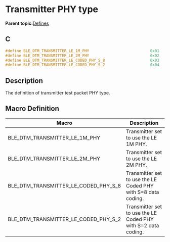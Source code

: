 # Transmitter PHY type

**Parent topic:**[Defines](GUID-423950D3-AD18-4758-99A0-1632E63D9A62.md)

## C

```c
#define BLE_DTM_TRANSMITTER_LE_1M_PHY                           0x01
#define BLE_DTM_TRANSMITTER_LE_2M_PHY                           0x02
#define BLE_DTM_TRANSMITTER_LE_CODED_PHY_S_8                    0x03
#define BLE_DTM_TRANSMITTER_LE_CODED_PHY_S_2                    0x04
```

## Description

The definition of transmitter test packet PHY type.

## Macro Definition

|Macro|Description|
|-----|-----------|
|BLE\_DTM\_TRANSMITTER\_LE\_1M\_PHY|Transmitter set to use the LE 1M PHY.|
|BLE\_DTM\_TRANSMITTER\_LE\_2M\_PHY|Transmitter set to use the LE 2M PHY.|
|BLE\_DTM\_TRANSMITTER\_LE\_CODED\_PHY\_S\_8|Transmitter set to use the LE Coded PHY with S=8 data coding.|
|BLE\_DTM\_TRANSMITTER\_LE\_CODED\_PHY\_S\_2|Transmitter set to use the LE Coded PHY with S=2 data coding.|

